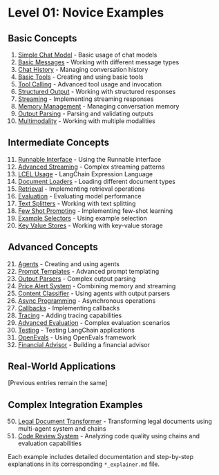 # Level 01: Novice Examples

## Basic Concepts
1. [Simple Chat Model](001_simple_chat_model.py) - Basic usage of chat models
2. [Basic Messages](002_basic_messages.py) - Working with different message types
3. [Chat History](003_chat_history.py) - Managing conversation history
4. [Basic Tools](004_basic_tools.py) - Creating and using basic tools
5. [Tool Calling](005_tool_calling.py) - Advanced tool usage and invocation
6. [Structured Output](006_structured_output.py) - Working with structured responses
7. [Streaming](007_streaming.py) - Implementing streaming responses
8. [Memory Management](008_memory_management.py) - Managing conversation memory
9. [Output Parsing](009_output_parsing.py) - Parsing and validating outputs
10. [Multimodality](010_multimodality.py) - Working with multiple modalities

## Intermediate Concepts
11. [Runnable Interface](011_runnable_interface.py) - Using the Runnable interface
12. [Advanced Streaming](012_streaming.py) - Complex streaming patterns
13. [LCEL Usage](013_lcel.py) - LangChain Expression Language
14. [Document Loaders](014_document_loaders.py) - Loading different document types
15. [Retrieval](015_retrieval.py) - Implementing retrieval operations
16. [Evaluation](016_evaluation.py) - Evaluating model performance
17. [Text Splitters](017_text_splitters.py) - Working with text splitting
18. [Few Shot Prompting](018_few_shot_prompting.py) - Implementing few-shot learning
19. [Example Selectors](019_example_selectors.py) - Using example selection
20. [Key Value Stores](020_key_value_stores.py) - Working with key-value storage

## Advanced Concepts
21. [Agents](021_agents.py) - Creating and using agents
22. [Prompt Templates](022_prompt_templates.py) - Advanced prompt templating
23. [Output Parsers](023_output_parsers.py) - Complex output parsing
24. [Price Alert System](024_price_alert_system.py) - Combining memory and streaming
25. [Content Classifier](025_content_classifier.py) - Using agents with output parsers
26. [Async Programming](026_async_programming.py) - Asynchronous operations
27. [Callbacks](027_callbacks.py) - Implementing callbacks
28. [Tracing](028_tracing.py) - Adding tracing capabilities
29. [Advanced Evaluation](029_evaluation.py) - Complex evaluation scenarios
30. [Testing](030_testing.py) - Testing LangChain applications
31. [OpenEvals](031_evaluation_with_openevals.py) - Using OpenEvals framework
32. [Financial Advisor](032_financial_advisor_bot.py) - Building a financial advisor

## Real-World Applications
[Previous entries remain the same]

## Complex Integration Examples
50. [Legal Document Transformer](051_legal_document_transformer.py) - Transforming legal documents using multi-agent system and chains
51. [Code Review System](052_code_review_system.py) - Analyzing code quality using chains and evaluation capabilities

Each example includes detailed documentation and step-by-step explanations in its corresponding `*_explainer.md` file.